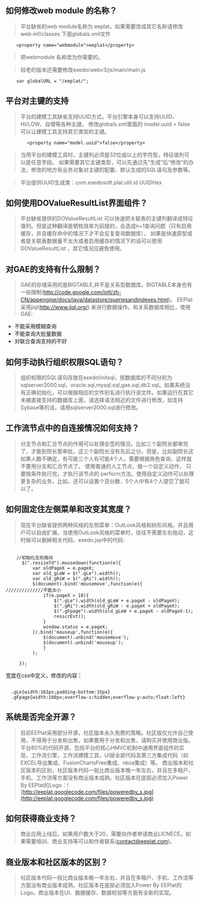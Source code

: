 ## 如何修改web module 的名称？ ##
> 平台缺省的web module名称为 eeplat，如果需要改成其它名称请修改 web-inf/classes 下面globals.xml文件

```
    <property name="webmodule">eeplat</property>
```

> 把webmodule 名称改为你需要的。

> 较老的版本还需要修改exedo/webv3/js/main/main.js
```
    var globalURL = "/eeplat/";
```

## 平台对主键的支持 ##

> 平台的建模工具缺省支持UUID方式。平台引擎本身可以支持UUID、HI/LOW、自增等各种主键。
> 修改globals.xml里面的 model.uuid = false 可以让建模工具支持其它类型的主键。
```
	    <property name="model.uuid">false</property>

```
> 当用平台的建模工具时，主键列必须是32位或以上的字符型，特征值列可以是任意字段。
> 如果需要其它主键类型，可以先通过先“生成”后“修改”的办法，修改的地方有业务对象对主键的配置、默认生成的SQL语句及参数等。

> 平台提供UUID生成类：com.exedosoft.plat.util.id.UUIDHex

## 如何使用DOValueResultList界面组件？ ##

> 平台缺省提供的DOValueResultList 可以快速把关联表的主键列翻译成特征值列。但是这种翻译是牺牲效率为前提的，会造成n+1查询问题（只有启用缓存，并且缓存命中的情况下才不会反复查询数据库）。
> 如果是快速原型或者是关联表数据量不太大或者启用缓存的情况下的话可以使用DOValueResultList ，其它情况应避免使用。


## 对GAE的支持有什么限制？ ##

> GAE的存储采用的是BIGTABLE,并不是关系型数据库。BIGTABLE本身也有一些限制(http://code.google.com/intl/zh-CN/appengine/docs/java/datastore/queriesandindexes.html)。  EEPlat 采用jiql(http://www.jiql.org/) 来进行数据操作。和关系数据库相比，使用GAE:

  * 不能采用模糊查询
  * 不能查询大批量数据
  * 对联合查询支持的不好

## 如何手动执行组织权限SQL语句？ ##
> 组织权限的SQL语句存放在exedo\initsql，按数据库的不同分别为sqlserver2000.sql，oracle.sql,mysql.sql,gae.sql,db2.sql。如果系统没有正确初始化，可以根据相应的文件别名进行执行该文件。如果运行在其它未被直接支持的数据库上面，请选择语法相近的文件进行修改，如支持Sybase等的话，请用sqlserver2000.sql进行修改。


## 工作流节点中的自连接情况如何支持？ ##

> 分支节点和汇合节点的作用可以处理会签的情况。比如三个副院长都审完了，才能到院长那审批，这三个副院长没有先后之分。但是，比如副院长这如果人数不确定，有可能三个人有可能4个人，需要根据角色查询，这样就不要用分支和汇合节点了。
> 使用普通的人工节点，做一个自定义动作， 只要按条件执行完，才执行该节点的 perform方法。使用自定义动作可以处理更复杂的业务，比如，还可以设置个百分数，5个人中有4个人提交了就可以了。

## 如何固定住左侧菜单和改变其宽度？ ##

> 现在平台缺省提供两种风格的左侧菜单：OutLook风格和树形风格。并且用户可以自由扩展。当使用OutLook风格的菜单时，往往不需要左右拖动，这时候可以删掉相关代码，exedo.jsp中的代码:
```

	//初始化左右拖动
	  $(".resizeTd").mousedown(function(e){
		  var oldPageX = e.pageX;
		  var old_gLeW = $(".gLe").width();
		  var old_gRiW = $(".gRi").width();
		  $(document).bind('mousemove',function(e){
//////////////不能太小
			  if(e.pageX > 10){
				  $(".gLe").width(old_gLeW + e.pageX - oldPageX);
				  $(".gRi").width(old_gRiW - e.pageX + oldPageX);
				  $(".gFpage").width(old_gLeW + e.pageX - oldPageX-1);
				  resscrEvt();
			  }
			  window.status = e.pageX;	   
		  }).bind('mouseup',function(e){
			  $(document).unbind('mousemove');
			  $(document).unbind('mouseup');	
			  }
		  );

	 });

```


宽度在css中定义，修改的内容：
```

  .gLe{width:161px;padding-bottom:15px}
  .gFpage{width:160px;overflow-x:hidden;overflow-y:auto;float:left}

```



## 系统是否完全开源？ ##

> 目前EEPlat采用部分开源，社区版本永久免费的策略。社区版仅允许自己使用，不得用于分发和出售，如果要用于分发和出售，请购买并使用商业版。平台80%的代码开源，包括平台的核心HMVC机制中通用界面组件的实现，工作流引擎，工作流建模工具，UI层全部代码及第三方集成代码（如EXCEL导出集成、FusionChartsFree集成、nkoa集成）等。
> 商业版本和社区版本的区别，社区版本代码一般比商业版本晚一年左右，并且在多租户、手机、工作流等方面没有商业版本成熟。社区版本在底部必须加入Power By EEPlat的Logo：![http://eeplat.googlecode.com/files/poweredby_s.jpg](http://eeplat.googlecode.com/files/poweredby_s.jpg)


## 如何获得商业支持？ ##

> 商业应用上线后，如果用户数大于20，需要向作者申请商业LICNECE。如果需要培训、商业支持等可以和作者联系(contact@eeplat.com)。

## 商业版本和社区版本的区别？ ##

> 社区版本代码一般比商业版本晚一年左右，并且在多租户、手机、工作流等方面没有商业版本成熟。社区版本在底部必须加入Power By EEPlat的Logo。商业版本在UI、数据缓存、数据校验等方面有全新的实现。